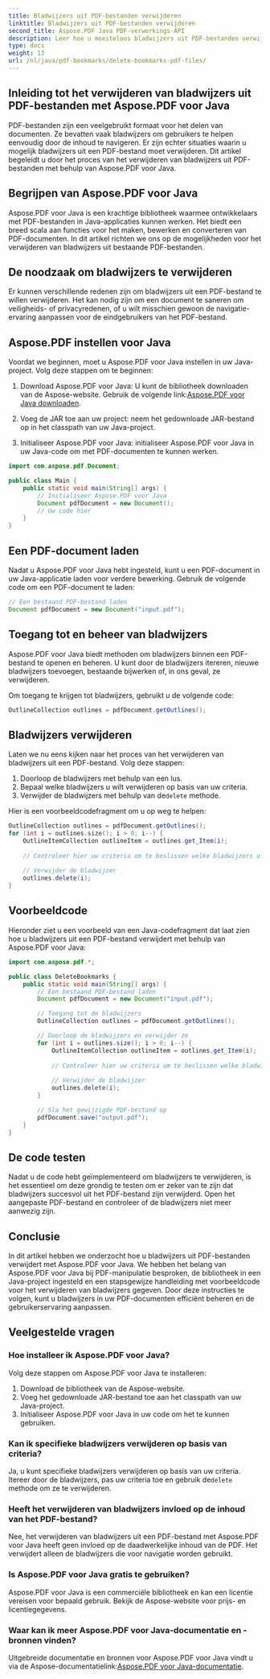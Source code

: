 ```yaml
---
title: Bladwijzers uit PDF-bestanden verwijderen
linktitle: Bladwijzers uit PDF-bestanden verwijderen
second_title: Aspose.PDF Java PDF-verwerkings-API
description: Leer hoe u moeiteloos bladwijzers uit PDF-bestanden verwijdert met Aspose.PDF voor Java. Onze stapsgewijze handleiding en voorbeeldcode maken het eenvoudig.
type: docs
weight: 13
url: /nl/java/pdf-bookmarks/delete-bookmarks-pdf-files/
---
```


## Inleiding tot het verwijderen van bladwijzers uit PDF-bestanden met Aspose.PDF voor Java

PDF-bestanden zijn een veelgebruikt formaat voor het delen van documenten. Ze bevatten vaak bladwijzers om gebruikers te helpen eenvoudig door de inhoud te navigeren. Er zijn echter situaties waarin u mogelijk bladwijzers uit een PDF-bestand moet verwijderen. Dit artikel begeleidt u door het proces van het verwijderen van bladwijzers uit PDF-bestanden met behulp van Aspose.PDF voor Java.

## Begrijpen van Aspose.PDF voor Java

Aspose.PDF voor Java is een krachtige bibliotheek waarmee ontwikkelaars met PDF-bestanden in Java-applicaties kunnen werken. Het biedt een breed scala aan functies voor het maken, bewerken en converteren van PDF-documenten. In dit artikel richten we ons op de mogelijkheden voor het verwijderen van bladwijzers uit bestaande PDF-bestanden.

## De noodzaak om bladwijzers te verwijderen

Er kunnen verschillende redenen zijn om bladwijzers uit een PDF-bestand te willen verwijderen. Het kan nodig zijn om een document te saneren om veiligheids- of privacyredenen, of u wilt misschien gewoon de navigatie-ervaring aanpassen voor de eindgebruikers van het PDF-bestand.

## Aspose.PDF instellen voor Java

Voordat we beginnen, moet u Aspose.PDF voor Java instellen in uw Java-project. Volg deze stappen om te beginnen:

1.  Download Aspose.PDF voor Java: U kunt de bibliotheek downloaden van de Aspose-website. Gebruik de volgende link:[Aspose.PDF voor Java downloaden](https://releases.aspose.com/pdf/java/).

2. Voeg de JAR toe aan uw project: neem het gedownloade JAR-bestand op in het classpath van uw Java-project.

3. Initialiseer Aspose.PDF voor Java: initialiseer Aspose.PDF voor Java in uw Java-code om met PDF-documenten te kunnen werken.

```java
import com.aspose.pdf.Document;

public class Main {
    public static void main(String[] args) {
        // Initialiseer Aspose.PDF voor Java
        Document pdfDocument = new Document();
        // Uw code hier
    }
}
```

## Een PDF-document laden

Nadat u Aspose.PDF voor Java hebt ingesteld, kunt u een PDF-document in uw Java-applicatie laden voor verdere bewerking. Gebruik de volgende code om een PDF-document te laden:

```java
// Een bestaand PDF-bestand laden
Document pdfDocument = new Document("input.pdf");
```

## Toegang tot en beheer van bladwijzers

Aspose.PDF voor Java biedt methoden om bladwijzers binnen een PDF-bestand te openen en beheren. U kunt door de bladwijzers itereren, nieuwe bladwijzers toevoegen, bestaande bijwerken of, in ons geval, ze verwijderen.

Om toegang te krijgen tot bladwijzers, gebruikt u de volgende code:

```java
OutlineCollection outlines = pdfDocument.getOutlines();
```

## Bladwijzers verwijderen

Laten we nu eens kijken naar het proces van het verwijderen van bladwijzers uit een PDF-bestand. Volg deze stappen:

1. Doorloop de bladwijzers met behulp van een lus.
2. Bepaal welke bladwijzers u wilt verwijderen op basis van uw criteria.
3.  Verwijder de bladwijzers met behulp van de`delete` methode.

Hier is een voorbeeldcodefragment om u op weg te helpen:

```java
OutlineCollection outlines = pdfDocument.getOutlines();
for (int i = outlines.size(); i > 0; i--) {
    OutlineItemCollection outlineItem = outlines.get_Item(i);
    
    // Controleer hier uw criteria om te beslissen welke bladwijzers u wilt verwijderen
    
    // Verwijder de bladwijzer
    outlines.delete(i);
}
```

## Voorbeeldcode

Hieronder ziet u een voorbeeld van een Java-codefragment dat laat zien hoe u bladwijzers uit een PDF-bestand verwijdert met behulp van Aspose.PDF voor Java:

```java
import com.aspose.pdf.*;

public class DeleteBookmarks {
    public static void main(String[] args) {
        // Een bestaand PDF-bestand laden
        Document pdfDocument = new Document("input.pdf");

        // Toegang tot de bladwijzers
        OutlineCollection outlines = pdfDocument.getOutlines();

        // Doorloop de bladwijzers en verwijder ze
        for (int i = outlines.size(); i > 0; i--) {
            OutlineItemCollection outlineItem = outlines.get_Item(i);
            
            // Controleer hier uw criteria om te beslissen welke bladwijzers u wilt verwijderen
            
            // Verwijder de bladwijzer
            outlines.delete(i);
        }

        // Sla het gewijzigde PDF-bestand op
        pdfDocument.save("output.pdf");
    }
}
```

## De code testen

Nadat u de code hebt geïmplementeerd om bladwijzers te verwijderen, is het essentieel om deze grondig te testen om er zeker van te zijn dat bladwijzers succesvol uit het PDF-bestand zijn verwijderd. Open het aangepaste PDF-bestand en controleer of de bladwijzers niet meer aanwezig zijn.

## Conclusie

In dit artikel hebben we onderzocht hoe u bladwijzers uit PDF-bestanden verwijdert met Aspose.PDF voor Java. We hebben het belang van Aspose.PDF voor Java bij PDF-manipulatie besproken, de bibliotheek in een Java-project ingesteld en een stapsgewijze handleiding met voorbeeldcode voor het verwijderen van bladwijzers gegeven. Door deze instructies te volgen, kunt u bladwijzers in uw PDF-documenten efficiënt beheren en de gebruikerservaring aanpassen.

## Veelgestelde vragen

### Hoe installeer ik Aspose.PDF voor Java?

Volg deze stappen om Aspose.PDF voor Java te installeren:
1. Download de bibliotheek van de Aspose-website.
2. Voeg het gedownloade JAR-bestand toe aan het classpath van uw Java-project.
3. Initialiseer Aspose.PDF voor Java in uw code om het te kunnen gebruiken.

### Kan ik specifieke bladwijzers verwijderen op basis van criteria?

 Ja, u kunt specifieke bladwijzers verwijderen op basis van uw criteria. Itereer door de bladwijzers, pas uw criteria toe en gebruik de`delete` methode om ze te verwijderen.

### Heeft het verwijderen van bladwijzers invloed op de inhoud van het PDF-bestand?

Nee, het verwijderen van bladwijzers uit een PDF-bestand met Aspose.PDF voor Java heeft geen invloed op de daadwerkelijke inhoud van de PDF. Het verwijdert alleen de bladwijzers die voor navigatie worden gebruikt.

### Is Aspose.PDF voor Java gratis te gebruiken?

Aspose.PDF voor Java is een commerciële bibliotheek en kan een licentie vereisen voor bepaald gebruik. Bekijk de Aspose-website voor prijs- en licentiegegevens.

### Waar kan ik meer Aspose.PDF voor Java-documentatie en -bronnen vinden?

 Uitgebreide documentatie en bronnen voor Aspose.PDF voor Java vindt u via de Aspose-documentatielink:[Aspose.PDF voor Java-documentatie](https://reference.aspose.com/pdf/java/).